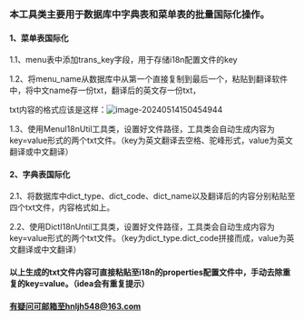 ### 本工具类主要用于数据库中字典表和菜单表的批量国际化操作。

#### 1、菜单表国际化

1.1、menu表中添加trans_key字段，用于存储i18n配置文件的key

1.2、将menu_name从数据库中从第一个直接复制到最后一个，粘贴到翻译软件中，将中文name存一份txt，翻译后的英文存一份txt，

txt内容的格式应该是这样：![image-20240514150454944](C:\Users\admin\Desktop\笔记\image\image-20240514150454944.png)

1.3、使用MenuI18nUtil工具类，设置好文件路径，工具类会自动生成内容为key=value形式的两个txt文件。（key为英文翻译去空格、驼峰形式，value为英文翻译或中文翻译）

#### 2、字典表国际化

2.1、将数据库中dict_type、dict_code、dict_name以及翻译后的内容分别粘贴至四个txt文件，内容格式如上。

2.2、使用DictI18nUntil工具类，设置好文件路径，工具类会自动生成内容为key=value形式的两个txt文件。（key为dict_type.dict_code拼接而成，value为英文翻译或中文翻译）



#### 以上生成的txt文件内容可直接粘贴至i18n的properties配置文件中，手动去除重复的key=value。（idea会有重复提示）

#### 有疑问可邮箱至hnljh548@163.com

